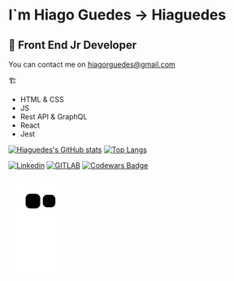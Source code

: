 #  I`m Hiago Guedes -> Hiaguedes

## 🌱 Front End Jr Developer

You can contact me on hiagorguedes@gmail.com

:building_construction:

- HTML & CSS
- JS
- Rest API & GraphQL
- React
- Jest

[![Hiaguedes's GitHub stats](https://github-readme-stats.vercel.app/api?username=Hiaguedes&theme=radical)](https://github.com/anuraghazra/github-readme-stats)
[![Top Langs](https://github-readme-stats.vercel.app/api/top-langs/?username=Hiaguedes&layout=compact&theme=radical)](https://github.com/anuraghazra/github-readme-stats)

[![Linkedin](https://img.shields.io/badge/linkedin-%230077B5.svg?&style=for-the-badge&logo=linkedin&logoColor=white)](https://www.linkedin.com/in/hiagoguedes/)
[![GITLAB](https://img.shields.io/badge/gitlab-%23330f63.svg?&style=for-the-badge&logo=gitlab&logoColor=white)](https://gitlab.com/Hiaguedes)
[![Codewars Badge](https://www.codewars.com/users/Hiaguedes/badges/small)](https://www.codewars.com/users/Hiaguedes)

![Snake Animation](https://github.com/Hiaguedes/Hiaguedes/blob/output/github-contribution-grid-snake.svg)
